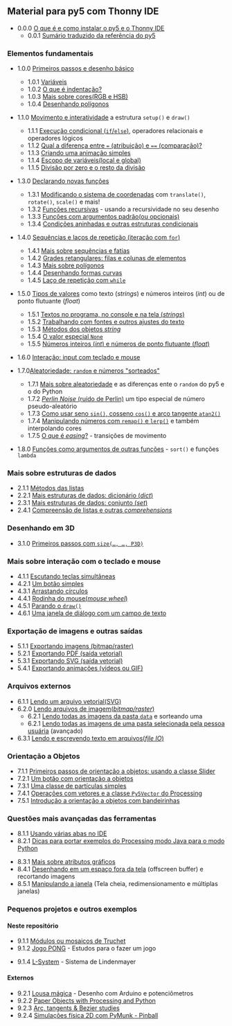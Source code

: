 ## Material para py5 com Thonny IDE

- 0.0.0 [O que é e como instalar o py5 e o Thonny IDE](https://abav.lugaralgum.com/como-instalar-py5/)
   - 0.0.1 [Sumário traduzido da referência do py5](sumario-referencia-py5.md)

### Elementos fundamentais

- 1.0.0 [Primeiros passos e desenho básico](desenho-basico_py.md)
  - 1.0.1 [Variáveis](variaveis.md)
  - 1.0.2 [O que é indentação?](indentacao.md)
  - 1.0.3 [Mais sobre cores(RGB e HSB)](mais_sobre_cores.md)
  - 1.0.4 [Desenhando polígonos](poligonos_1.md)

- 1.1.0 [Movimento e interatividade](setup_draw.md) a estrutura `setup()` e `draw()`	
  - 1.1.1 [Execução condicional (`if`/`else`)](condicionais_py.md), operadores relacionais e operadores lógicos
  - 1.1.2 [Qual a diferença entre `=` (atribuição) e `==` (comparação)?](atribuicao-e-comparacao.md)
  - 1.1.3 [Criando uma animação simples](movimento_py.md)	
  - 1.1.4 [Escopo de variáveis(local e global)](escopo_py.md)
  - 1.1.5 [Divisão por zero e o resto da divisão](divisao.md) 

- 1.3.0 [Declarando novas funções](funcoes_py.md)
  - 1.3.1 [Modificando o sistema de coordenadas](transformacoes_coordenadas.md) com `translate()`, `rotate()`, `scale()` e mais!
  - 1.3.2 [Funções recursivas](recursao_py.md) - usando a recursividade no seu desenho 
  - 1.3.3 [Funções com argumentos padrão(ou opcionais)](funcoes_2.md)
  - 1.3.4 [Condições aninhadas e outras estruturas condicionais](condicionais_2.md)

- 1.4.0 [Sequências e laços de repetição (iteração com `for`)](lacos_py.md)
  - 1.4.1 [Mais sobre sequências e fatias](mais_sequencias.md)
  - 1.4.2 [Grades retangulares: filas e colunas de elementos](grades.md)
  - 1.4.3 [Mais sobre polígonos](poligonos_2.md)
  - 1.4.4 [Desenhando formas curvas](curvas.md)
  - 1.4.5 [Laço de repetição com `while`](while.md)

- 1.5.0 [Tipos de valores](tipagem_py.md) como texto (*strings*) e números inteiros (*int*) ou de ponto flutuante (*float*) 
  - 1.5.1 [Textos no programa, no console e na tela (*strings*)](strings_py.md)
  - 1.5.2 [Trabalhando com fontes e outros ajustes do texto](tipografia.md) 
  - 1.5.3 [Métodos dos objetos *string*](string_methods.md)
  - 1.5.4 [O valor especial `None`](None.md)
  - 1.5.5 [Números inteiros (*int*) e números de ponto flutuante (*float*)](numeros.md)


- 1.6.0 [Interação: input com teclado e mouse](input_py.md)

- 1.7.0[Aleatoriedade: `random` e números "sorteados"](aleatoriedade_1.md)
  - 1.7.1 [Mais sobre aleatoriedade](aleatoriedade_2.md) e as diferenças ente o `random` do py5 e o do Python
  - 1.7.2 [*Perlin Noise* (ruído de Perlin)](noise.md) um tipo especial de número pseudo-aleatório
  - 1.7.3 [Como usar seno `sin()`, cosseno `cos()` e arco tangente `atan2()`](seno_cosseno_atan2.md) 
  - 1.7.4 [Manipulando números com `remap()` e `lerp()`](map_lerp.md) e também interpolando cores
  - 1.7.5 [O que é *easing*?](easing.md) - transições de movimento

- 1.8.0 [Funções como argumentos de outras funções](funcoes-como-argumentos.md) - `sort()` e funções `lambda`

### Mais sobre estruturas de dados

- 2.1.1 [Métodos das listas](list_methods.md)
- 2.2.1 [Mais estruturas de dados: dicionário (_dict_)](dicionarios.md)
- 2.3.1 [Mais estruturas de dados: conjunto (_set_)](conjuntos.md)
- 2.4.1 [Compreensão de listas e outras *comprehensions*](comprehension.md)

### Desenhando em 3D

- 3.1.0 [Primeiros passos com `size(…, …, P3D)`](desenho-3D.md)

### Mais sobre interação com o teclado e mouse

- 4.1.1 [Escutando teclas simultâneas](teclas_simultaneas.md)
- 4.2.1 [Um botão simples](botao_simples.md)
- 4.3.1 [Arrastando círculos](arrastando_circulos.md)
- 4.4.1 [Rodinha do mouse(*mouse wheel*)](rodinha_mouse.md)
- 4.5.1 [Parando o `draw()`](no_loop.md)
- 4.6.1 [Uma janela de diálogo com um campo de texto](input_janela.md)

### Exportação de imagens e outras saídas

- 5.1.1 [Exportando imagens (bitmap/raster)](exportando_imagem.md)
- 5.2.1 [Exportando PDF (saída vetorial)](exportando_pdf.md)
- 5.3.1 [Exportando SVG (saída vetorial)](exportando_svg.md)
- 5.4.1 [Exportando animações (vídeos ou GIF)](exportar_animacoes.md)
<!-- 5.5.1 [Exportando um aplicativo independente](export_application.md) [REVISAR] -->

### Arquivos externos

- 6.1.1 [Lendo um arquivo vetorial(SVG)](recursos_vetoriais_externos.md)
- 6.2.0 [Lendo arquivos de imagem(*bitmap/raster*)](imagens_externas.md)
  - 6.2.1 [Lendo todas as imagens da pasta `data`](imagens_externas_pasta2.md) e sorteando uma
  - 6.2.1 [Lendo todas as imagens de uma pasta selecionada pela pessoa usuária](imagens_externas_pasta.md) (avançado)
- 6.3.1 [Lendo e escrevendo texto em arquivos(*file IO*)](file_IO.md)

### Orientação a Objetos

- 7.1.1 [Primeiros passos de orientação a objetos: usando a classe Slider](slider_com_OO.md)
- 7.2.1 [Um botão com orientação a objetos](botao_com_OO.md)
- 7.3.1 [Uma classe de partículas simples](particulas.md)
- 7.4.1 [Operações com vetores e a classe `Py5Vector` do Processing](vetores.md) 
- 7.5.1 [Introdução a orientação a objetos com bandeirinhas](bandeirinhas)

### Questões mais avançadas das ferramentas

- 8.1.1 [Usando várias abas no IDE](modulos.md)
- 8.2.1 [Dicas para portar exemplos do Processing modo Java para o modo Python](java_para_python.md)
<!-- - 8.2.2 REVISAR [Mais sobre Python, Jython e Java](http://arteprog.space/Processando-Processing/tutoriais-PT/python-Python_Jython_e_Java) (página externa) -->
- 8.3.1 [Mais sobre atributos gráficos](mais_atributos_graficos.md)
- 8.4.1 [Desenhando em um espaço fora da tela](offscreen_buffer.md) (offscreen buffer) e recortando imagens
- 8.5.1 [Manipulando a janela](mais_que_size.md) (Tela cheia, redimensionamento e múltiplas janelas) 

### Pequenos projetos e outros exemplos

#### Neste repositório

- 9.1.1 [Módulos ou mosaicos de Truchet](truchet.md)
- 9.1.2 [Jogo PONG](pong/) - Estudos para o fazer um jogo
<!-- 9.1.3 [`caneta_automatica_py`](caneta_automatica/) - Módulo para desenhar inspirado na tartaruga de Logo -->
- 9.1.4 [L-System](LSystem.md) - Sistema de Lindenmayer

#### Externos

- 9.2.1 [Lousa mágica](https://abav.lugaralgum.com/lousa-magica) - Desenho com Arduino e potenciômetros
- 9.2.2 [Paper Objects with Processing and Python](https://abav.lugaralgum.com/Paper-objects-with-Processing-and-Python)
- 9.2.3 [Arc, tangents & Bezier studies](https://github.com/villares/arc_tangents_and_bezier_studies)
- 9.2.4 [Simulações física 2D com PyMunk - Pinball](https://github.com/villares/pymunk-pinball-paulista)
